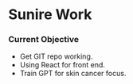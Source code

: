 # Sunire Work #

### Current Objective ###

 - Get GIT repo working.
 - Using React for front end.
 - Train GPT for skin cancer focus.
